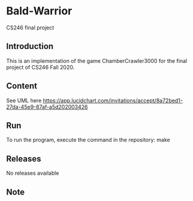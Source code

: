# Bald-Warrior
 CS246 final project

## Introduction
This is an implementation of the game ChamberCrawler3000 for the final project of CS246 Fall 2020.

## Content
See UML here https://app.lucidchart.com/invitations/accept/8a72bed1-27da-45e9-87af-a5d202003426

## Run
To run the program, execute the command in the repository:
  make

## Releases
No releases available

## Note
